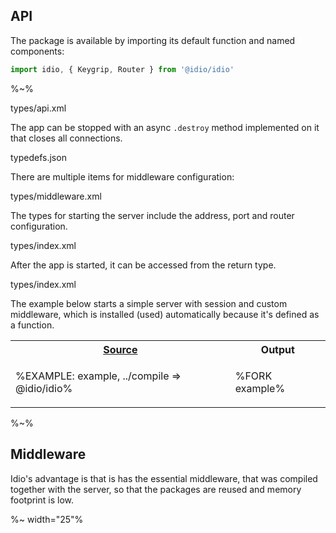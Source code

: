 ## API

The package is available by importing its default function and named components:

```js
import idio, { Keygrip, Router } from '@idio/idio'
```

%~%

<typedef noArgTypesInToc name="idio">types/api.xml</typedef>

The app can be stopped with an async `.destroy` method implemented on it that closes all connections.

<include-typedefs>typedefs.json</include-typedefs>

There are multiple items for middleware configuration:

<typedef name="MiddlewareConfig">types/middleware.xml</typedef>

The types for starting the server include the address, port and router configuration.

<typedef name="Config">types/index.xml</typedef>

After the app is started, it can be accessed from the return type.

<typedef name="Idio">types/index.xml</typedef>

The example below starts a simple server with session and custom middleware, which is installed (used) automatically because it's defined as a function.

<table>
<!-- block-start -->
<tr><th><a href="example/index.js">Source</a></th><th>Output</th>
</tr><tr>
<td>

%EXAMPLE: example, ../compile => @idio/idio%
</td>
<td>

%FORK example%
</td></tr>
</table>

%~%

## Middleware

Idio's advantage is that is has the essential middleware, that was compiled together with the server, so that the packages are reused and memory footprint is low.

%~ width="25"%